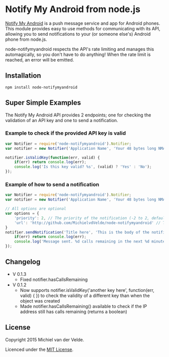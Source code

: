 
# Notify My Android from node.js

[Notify My Android](http://notifymyandroid.com) is a push message service and app for Android phones. This module provides easy to use methods for communicating with its API, allowing you to send notifications to your (or someone else's) Android phone from node.js.

node-notifymyandroid respects the API's rate limiting and manages this automagically, so you don't have to do anything! When the rate limit is reached, an error will be emitted.

## Installation

	npm install node-notifymyandroid
	
## Super Simple Examples

The Notify My Android API provides 2 endpoints; one for checking the validation of an API key and one to send a notification.

### Example to check if the provided API key is valid

```js
var Notifier = require('node-notifymyandroid').Notifier;
var notifier = new Notifier('Application Name', 'Your 48 bytes long NMA API key');

notifier.isValidKey(function(err, valid) {
	if(err) return console.log(err);
	console.log('Is this key valid? %s', (valid) ? 'Yes' : 'No');
});
```

### Example of how to send a notification

```js
var Notifier = require('node-notifymyandroid').Notifier;
var notifier = new Notifier('Application Name', 'Your 48 bytes long NMA API key');

// All options are optional
var options = {
	'priority': 2, // The priority of the notification (-2 to 2, default is 0)
	'url': 'http://github.com/MichielvdVelde/node-notifymyandroid' // The URL to include
}
notifier.sendNotification('Title here', 'This is the body of the notification', options, function(err) {
	if(err) return console.log(err);
	console.log('Message sent. %d calls remaining in the next %d minutes', notifier.getRemainingCalls(), notifier.getRemainingTime());
});
```

## Changelog

* V 0.1.3
  * Fixed notifier.hasCallsRemaining
* V 0.1.2
  * Now supports notifier.isValidKey('another key here', function(err, valid) { }) to check the validity of a different key than when the object was created
  * Made notifier.hasCallsRemaining() available to check if the IP address still has calls remaining (returns a boolean)

## License

Copyright 2015 Michiel van der Velde.

Licenced under the [MIT License](https://github.com/MichielvdVelde/node-notifymyandroid/blob/master/LICENSE).